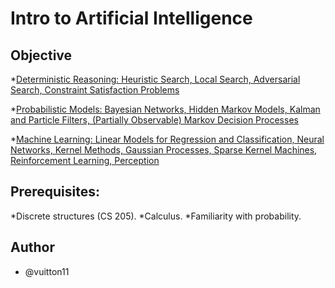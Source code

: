 # Intro to Artificial Intelligence
## Objective 
*[Deterministic Reasoning: Heuristic Search, Local Search, Adversarial Search, Constraint Satisfaction Problems](https://github.com/vuitton11/Intro-to-AI/tree/master/Homework%202)

*[Probabilistic Models: Bayesian Networks, Hidden Markov Models, Kalman and Particle Filters, (Partially Observable) Markov Decision Processes](https://github.com/vuitton11/Intro-to-AI/tree/master/Homework%203)

*[Machine Learning: Linear Models for Regression and Classification, Neural Networks, Kernel Methods, Gaussian Processes, Sparse Kernel Machines, Reinforcement Learning, Perception](https://github.com/vuitton11/Intro-to-AI/tree/master/Image%20Classification)

## Prerequisites:
*Discrete structures (CS 205).
*Calculus.
*Familiarity with probability.

## Author
* @vuitton11
